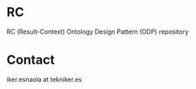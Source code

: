 # RC
RC (Result-Context) Ontology Design Pattern (ODP) repository

# Contact
iker.esnaola at tekniker.es